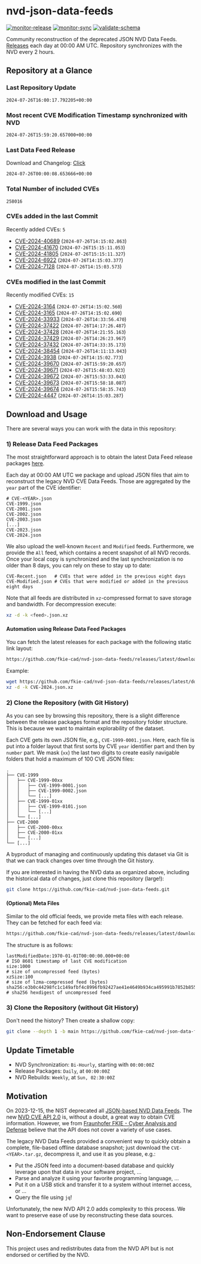 # nvd-json-data-feeds

[![monitor-release](https://github.com/fkie-cad/nvd-json-data-feeds/actions/workflows/monitor_release.yml/badge.svg)](https://github.com/fkie-cad/nvd-json-data-feeds/actions/workflows/monitor_release.yml)
[![monitor-sync](https://github.com/fkie-cad/nvd-json-data-feeds/actions/workflows/monitor_sync.yml/badge.svg)](https://github.com/fkie-cad/nvd-json-data-feeds/actions/workflows/monitor_sync.yml)
[![validate-schema](https://github.com/fkie-cad/nvd-json-data-feeds/actions/workflows/validate_schema.yml/badge.svg)](https://github.com/fkie-cad/nvd-json-data-feeds/actions/workflows/validate_schema.yml)

Community reconstruction of the deprecated JSON NVD Data Feeds.
[Releases](https://github.com/fkie-cad/nvd-json-data-feeds/releases/latest) each day at 00:00 AM UTC.
Repository synchronizes with the NVD every 2 hours.

## Repository at a Glance

### Last Repository Update

```plain
2024-07-26T16:00:17.792205+00:00
```

### Most recent CVE Modification Timestamp synchronized with NVD

```plain
2024-07-26T15:59:20.657000+00:00
```

### Last Data Feed Release

Download and Changelog: [Click](https://github.com/fkie-cad/nvd-json-data-feeds/releases/latest)

```plain
2024-07-26T00:00:08.653666+00:00
```

### Total Number of included CVEs

```plain
258016
```

### CVEs added in the last Commit

Recently added CVEs: `5`

- [CVE-2024-40689](CVE-2024/CVE-2024-406xx/CVE-2024-40689.json) (`2024-07-26T14:15:02.863`)
- [CVE-2024-41670](CVE-2024/CVE-2024-416xx/CVE-2024-41670.json) (`2024-07-26T15:15:11.053`)
- [CVE-2024-41805](CVE-2024/CVE-2024-418xx/CVE-2024-41805.json) (`2024-07-26T15:15:11.327`)
- [CVE-2024-6922](CVE-2024/CVE-2024-69xx/CVE-2024-6922.json) (`2024-07-26T14:15:03.377`)
- [CVE-2024-7128](CVE-2024/CVE-2024-71xx/CVE-2024-7128.json) (`2024-07-26T14:15:03.573`)


### CVEs modified in the last Commit

Recently modified CVEs: `15`

- [CVE-2024-3164](CVE-2024/CVE-2024-31xx/CVE-2024-3164.json) (`2024-07-26T14:15:02.560`)
- [CVE-2024-3165](CVE-2024/CVE-2024-31xx/CVE-2024-3165.json) (`2024-07-26T14:15:02.690`)
- [CVE-2024-33933](CVE-2024/CVE-2024-339xx/CVE-2024-33933.json) (`2024-07-26T14:33:56.470`)
- [CVE-2024-37422](CVE-2024/CVE-2024-374xx/CVE-2024-37422.json) (`2024-07-26T14:17:26.487`)
- [CVE-2024-37428](CVE-2024/CVE-2024-374xx/CVE-2024-37428.json) (`2024-07-26T14:21:55.163`)
- [CVE-2024-37429](CVE-2024/CVE-2024-374xx/CVE-2024-37429.json) (`2024-07-26T14:26:23.967`)
- [CVE-2024-37432](CVE-2024/CVE-2024-374xx/CVE-2024-37432.json) (`2024-07-26T14:33:35.173`)
- [CVE-2024-38454](CVE-2024/CVE-2024-384xx/CVE-2024-38454.json) (`2024-07-26T14:11:13.043`)
- [CVE-2024-3938](CVE-2024/CVE-2024-39xx/CVE-2024-3938.json) (`2024-07-26T14:15:02.773`)
- [CVE-2024-39670](CVE-2024/CVE-2024-396xx/CVE-2024-39670.json) (`2024-07-26T15:59:20.657`)
- [CVE-2024-39671](CVE-2024/CVE-2024-396xx/CVE-2024-39671.json) (`2024-07-26T15:48:03.923`)
- [CVE-2024-39672](CVE-2024/CVE-2024-396xx/CVE-2024-39672.json) (`2024-07-26T15:53:33.043`)
- [CVE-2024-39673](CVE-2024/CVE-2024-396xx/CVE-2024-39673.json) (`2024-07-26T15:58:18.087`)
- [CVE-2024-39674](CVE-2024/CVE-2024-396xx/CVE-2024-39674.json) (`2024-07-26T15:58:35.743`)
- [CVE-2024-4447](CVE-2024/CVE-2024-44xx/CVE-2024-4447.json) (`2024-07-26T14:15:03.287`)


## Download and Usage

There are several ways you can work with the data in this repository:

### 1) Release Data Feed Packages

The most straightforward approach is to obtain the latest Data Feed release packages [here](https://github.com/fkie-cad/nvd-json-data-feeds/releases/latest).

Each day at 00:00 AM UTC we package and upload JSON files that aim to reconstruct the legacy NVD CVE Data Feeds.
Those are aggregated by the `year` part of the CVE identifier:

```
# CVE-<YEAR>.json
CVE-1999.json
CVE-2001.json
CVE-2002.json
CVE-2003.json
[...]
CVE-2023.json
CVE-2024.json
```

We also upload the well-known `Recent` and `Modified` feeds.
Furthermore, we provide the `All` feed, which contains a recent snapshot of all NVD records.
Once your local copy is synchronized and the last synchronization is no older than 8 days, you can rely on these to stay up to date:

```plain
CVE-Recent.json   # CVEs that were added in the previous eight days
CVE-Modified.json # CVEs that were modified or added in the previous eight days
```

Note that all feeds are distributed in `xz`-compressed format to save storage and bandwidth.
For decompression execute:

```sh
xz -d -k <feed>.json.xz
```

#### Automation using Release Data Feed Packages

You can fetch the latest releases for each package with the following static link layout:

```sh
https://github.com/fkie-cad/nvd-json-data-feeds/releases/latest/download/CVE-<YEAR>.json.xz
```

Example:

```sh
wget https://github.com/fkie-cad/nvd-json-data-feeds/releases/latest/download/CVE-2024.json.xz
xz -d -k CVE-2024.json.xz
```

### 2) Clone the Repository (with Git History)

As you can see by browsing this repository, there is a slight difference between the release packages format and the repository folder structure.
This is because we want to maintain explorability of the dataset.

Each CVE gets its own JSON file, e.g., `CVE-1999-0001.json`.
Here, each file is put into a folder layout that first sorts by CVE `year` identifier part and then by `number` part.
We mask (`xx`) the last two digits to create easily navigable folders that hold a maximum of 100 CVE JSON files:

```plain
.
├── CVE-1999
│   ├── CVE-1999-00xx
│   │   ├── CVE-1999-0001.json
│   │   ├── CVE-1999-0002.json
│   │   └── [...]
│   ├── CVE-1999-01xx
│   │   ├── CVE-1999-0101.json
│   │   └── [...]
│   └── [...]
├── CVE-2000
│   ├── CVE-2000-00xx
│   ├── CVE-2000-01xx
│   └── [...]
└── [...]
```

A byproduct of managing and continuously updating this dataset via Git is that we can track changes over time through the Git history.

If you are interested in having the NVD data as organized above, including the historical data of changes, just clone this repository (large!):

```sh
git clone https://github.com/fkie-cad/nvd-json-data-feeds.git
```

#### (Optional) Meta Files

Similar to the old official feeds, we provide meta files with each release. They can be fetched for each feed via:

```sh
https://github.com/fkie-cad/nvd-json-data-feeds/releases/latest/download/CVE-<YEAR>.meta
```

The structure is as follows:

```plain
lastModifiedDate:1970-01-01T00:00:00.000+00:00                          # ISO 8601 timestamp of last CVE modification
size:1000                                                               # size of uncompressed feed (bytes)
xzSize:100                                                              # size of lzma-compressed feed (bytes)
sha256:e3b0c44298fc1c149afbf4c8996fb92427ae41e4649b934ca495991b7852b855 # sha256 hexdigest of uncompressed feed
```

### 3) Clone the Repository (without Git History)

Don't need the history? Then create a shallow copy:

```sh
git clone --depth 1 -b main https://github.com/fkie-cad/nvd-json-data-feeds.git
```


## Update Timetable

* NVD Synchronization: `Bi-Hourly`, starting with `00:00:00Z`
* Release Packages: `Daily`, at `00:00:00Z`
* NVD Rebuilds: `Weekly`, at `Sun, 02:30:00Z`


## Motivation

On 2023-12-15, the NIST deprecated all [JSON-based NVD Data Feeds](https://nvd.nist.gov/vuln/data-feeds#divRetirementBanner-1).
The new [NVD CVE API 2.0](https://nvd.nist.gov/developers/vulnerabilities) is, without a doubt, a great way to obtain CVE information.
However, we from [Fraunhofer FKIE - Cyber Analysis and Defense](https://www.fkie.fraunhofer.de/en/departments/cad.html) believe that the API does not cover a variety of use cases.

The legacy NVD Data Feeds provided a convenient way to quickly obtain a complete, file-based offline database snapshot; just download the `CVE-<YEAR>.tar.gz`, decompress it, and use it as you please, e.g.:

- Put the JSON feed into a document-based database and quickly leverage upon that data in your software project, ...
- Parse and analyze it using your favorite programming language, ...
- Put it on a USB stick and transfer it to a system without internet access, or ...
- Query the file using `jq`!

Unfortunately, the new NVD API 2.0 adds complexity to this process.
We want to preserve ease of use by reconstructing these data sources.

## Non-Endorsement Clause

This project uses and redistributes data from the NVD API but is not endorsed or certified by the NVD.